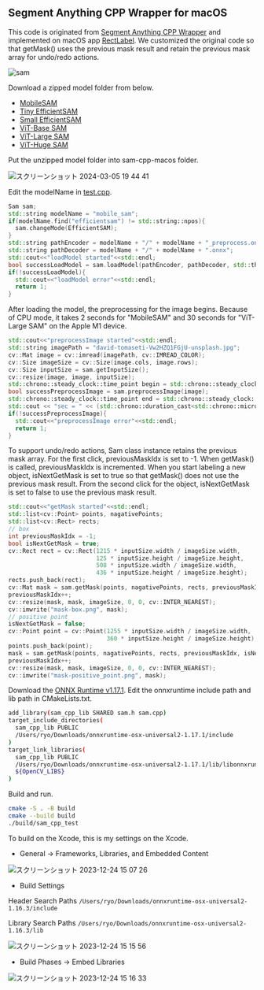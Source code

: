## Segment Anything CPP Wrapper for macOS

This code is originated from [Segment Anything CPP Wrapper](https://github.com/dinglufe/segment-anything-cpp-wrapper) and implemented on macOS app [RectLabel](https://rectlabel.com). We customized the original code so that getMask() uses the previous mask result and retain the previous mask array for undo/redo actions. 

![sam](https://github.com/ryouchinsa/sam-cpp-macos/assets/1954306/8d41873d-c61c-43c6-a433-51fb5cd594c1)

Download a zipped model folder from below.
- [MobileSAM](https://huggingface.co/rectlabel/segment-anything-onnx-models/resolve/main/mobile_sam.zip)
- [Tiny EfficientSAM](https://huggingface.co/rectlabel/segment-anything-onnx-models/resolve/main/efficientsam_ti.zip)
- [Small EfficientSAM](https://huggingface.co/rectlabel/segment-anything-onnx-models/resolve/main/efficientsam_s.zip)
- [ViT-Base SAM](https://huggingface.co/rectlabel/segment-anything-onnx-models/resolve/main/sam_vit_b_01ec64.zip)
- [ViT-Large SAM](https://huggingface.co/rectlabel/segment-anything-onnx-models/resolve/main/sam_vit_l_0b3195.zip)
- [ViT-Huge SAM](https://huggingface.co/rectlabel/segment-anything-onnx-models/resolve/main/sam_vit_h_4b8939.zip)

Put the unzipped model folder into sam-cpp-macos folder.

![スクリーンショット 2024-03-05 19 44 41](https://github.com/ryouchinsa/sam-cpp-macos/assets/1954306/0cd464c4-c997-4ba4-a093-8ffc5f3de08e)

Edit the modelName in [test.cpp](https://github.com/ryouchinsa/sam-cpp-macos/blob/master/test.cpp).

```cpp
Sam sam;
std::string modelName = "mobile_sam";
if(modelName.find("efficientsam") != std::string::npos){
  sam.changeMode(EfficientSAM);
}
std::string pathEncoder = modelName + "/" + modelName + "_preprocess.onnx";
std::string pathDecoder = modelName + "/" + modelName + ".onnx";
std::cout<<"loadModel started"<<std::endl;
bool successLoadModel = sam.loadModel(pathEncoder, pathDecoder, std::thread::hardware_concurrency());
if(!successLoadModel){
  std::cout<<"loadModel error"<<std::endl;
  return 1;
}
```

After loading the model, the preprocessing for the image begins. Because of CPU mode, it takes 2 seconds for "MobileSAM" and 30 seconds for "ViT-Large SAM" on the Apple M1 device.

```cpp
std::cout<<"preprocessImage started"<<std::endl;
std::string imagePath = "david-tomaseti-Vw2HZQ1FGjU-unsplash.jpg";
cv::Mat image = cv::imread(imagePath, cv::IMREAD_COLOR);
cv::Size imageSize = cv::Size(image.cols, image.rows);
cv::Size inputSize = sam.getInputSize();
cv::resize(image, image, inputSize);
std::chrono::steady_clock::time_point begin = std::chrono::steady_clock::now();
bool successPreprocessImage = sam.preprocessImage(image);
std::chrono::steady_clock::time_point end = std::chrono::steady_clock::now();
std::cout << "sec = " << (std::chrono::duration_cast<std::chrono::microseconds>(end - begin).count()) / 1000000.0 <<std::endl;
if(!successPreprocessImage){
  std::cout<<"preprocessImage error"<<std::endl;
  return 1;
}
```

To support undo/redo actions, Sam class instance retains the previous mask array.  For the first click, previousMaskIdx is set to -1. When getMask() is called, previousMaskIdx is incremented. When you start labeling a new object, isNextGetMask is set to true so that getMask() does not use the previous mask result. From the second click for the object, isNextGetMask is set to false to use the previous mask result.

```cpp
std::cout<<"getMask started"<<std::endl;
std::list<cv::Point> points, nagativePoints;
std::list<cv::Rect> rects;
// box
int previousMaskIdx = -1;
bool isNextGetMask = true;
cv::Rect rect = cv::Rect(1215 * inputSize.width / imageSize.width,
                         125 * inputSize.height / imageSize.height,
                         508 * inputSize.width / imageSize.width,
                         436 * inputSize.height / imageSize.height);
rects.push_back(rect);
cv::Mat mask = sam.getMask(points, nagativePoints, rects, previousMaskIdx, isNextGetMask);
previousMaskIdx++;
cv::resize(mask, mask, imageSize, 0, 0, cv::INTER_NEAREST);
cv::imwrite("mask-box.png", mask);
// positive point
isNextGetMask = false;
cv::Point point = cv::Point(1255 * inputSize.width / imageSize.width,
                            360 * inputSize.height / imageSize.height);
points.push_back(point);
mask = sam.getMask(points, nagativePoints, rects, previousMaskIdx, isNextGetMask);
previousMaskIdx++;
cv::resize(mask, mask, imageSize, 0, 0, cv::INTER_NEAREST);
cv::imwrite("mask-positive_point.png", mask);
```

Download the [ONNX Runtime v1.17.1](https://github.com/microsoft/onnxruntime/releases/download/v1.17.1/onnxruntime-osx-universal2-1.17.1.tgz). Edit the onnxruntime include path and lib path in CMakeLists.txt.

```bash
add_library(sam_cpp_lib SHARED sam.h sam.cpp)
target_include_directories(
  sam_cpp_lib PUBLIC 
  /Users/ryo/Downloads/onnxruntime-osx-universal2-1.17.1/include
)
target_link_libraries(
  sam_cpp_lib PUBLIC
  /Users/ryo/Downloads/onnxruntime-osx-universal2-1.17.1/lib/libonnxruntime.dylib
  ${OpenCV_LIBS}
)
```

Build and run.

```bash
cmake -S . -B build
cmake --build build
./build/sam_cpp_test
```

To build on the Xcode, this is my settings on the Xcode.

- General -> Frameworks, Libraries, and Embedded Content

![スクリーンショット 2023-12-24 15 07 26](https://github.com/ryouchinsa/sam-cpp-macos/assets/1954306/bc86a5df-d9c3-454f-8f81-5fc28ef54b42)

- Build Settings

Header Search Paths
`/Users/ryo/Downloads/onnxruntime-osx-universal2-1.16.3/include`

Library Search Paths
`/Users/ryo/Downloads/onnxruntime-osx-universal2-1.16.3/lib`

![スクリーンショット 2023-12-24 15 15 56](https://github.com/ryouchinsa/sam-cpp-macos/assets/1954306/ffa4f838-90cf-4be0-87bc-208a65c917f8)

- Build Phases -> Embed Libraries

![スクリーンショット 2023-12-24 15 16 33](https://github.com/ryouchinsa/sam-cpp-macos/assets/1954306/ef3e23ad-0482-4f61-868f-3da63a9f0b2f)




